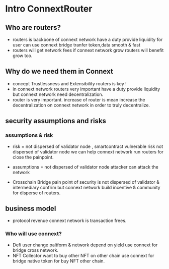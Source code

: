 # Intro ConnextRouter

## Who are routers?
- routers is backbone of connext network have a duty provide liquidity for user can use connext bridge tranfer token,data smooth & fast 
- routers will get network fees if connext network grow routers will benefit grow too.


## Why do we need them in Connext
- concept Trustlessness and Extensibility routers is key !
- in connext network routers very important 
have a duty provide liquidity but connext network need decentralization. 
- router is very important. increase of router is mean 
increase the decentralization on connext network in order to truly decentralize.


## security assumptions and risks
### assumptions & risk
- risk = not dispersed of validator node , smartcontract vulnerable 
risk not dispersed of validator node we can help connext network run routers for close the painpoint.

- assumptions = not dispersed of validator node attacker can attack the network

- Crosschain Bridge pain point of security is not dispersed of validator & intermediary confrim but connext network build incentive & community for disperse of routers.

## business model
- protocol revenue connext network is transaction frees.
### Who will use connext?
- Defi user change paltform & network depend on yield use connext for bridge cross network.
- NFT Collector want to buy other NFT on other chain use connext for bridge native token for buy NFT other chain.
